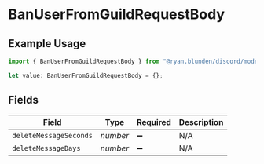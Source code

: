 # BanUserFromGuildRequestBody

## Example Usage

```typescript
import { BanUserFromGuildRequestBody } from "@ryan.blunden/discord/models/operations";

let value: BanUserFromGuildRequestBody = {};
```

## Fields

| Field                  | Type                   | Required               | Description            |
| ---------------------- | ---------------------- | ---------------------- | ---------------------- |
| `deleteMessageSeconds` | *number*               | :heavy_minus_sign:     | N/A                    |
| `deleteMessageDays`    | *number*               | :heavy_minus_sign:     | N/A                    |